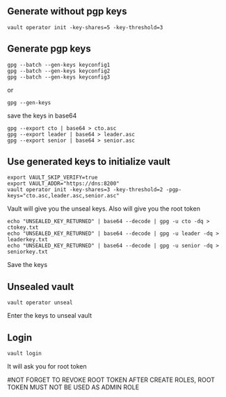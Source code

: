 ## Generate without pgp keys
```
vault operator init -key-shares=5 -key-threshold=3
```

## Generate pgp keys
```
gpg --batch --gen-keys keyconfig1 
gpg --batch --gen-keys keyconfig2
gpg --batch --gen-keys keyconfig3
```
or
```
gpg --gen-keys
```

save the keys in base64
```
gpg --export cto | base64 > cto.asc
gpg --export leader | base64 > leader.asc
gpg --export senior | base64 > senior.asc
```

## Use generated keys to initialize vault
```
export VAULT_SKIP_VERIFY=true
export VAULT_ADDR="https://dns:8200"
vault operator init -key-shares=3 -key-threshold=2 -pgp-keys="cto.asc,leader.asc,senior.asc"
```

Vault will give you the unseal keys. Also will give you the root token
```
echo "UNSEALED_KEY_RETURNED" | base64 --decode | gpg -u cto -dq > ctokey.txt
echo "UNSEALED_KEY_RETURNED" | base64 --decode | gpg -u leader -dq > leaderkey.txt
echo "UNSEALED_KEY_RETURNED" | base64 --decode | gpg -u senior -dq > seniorkey.txt

```

Save the keys

## Unsealed vault 
```
vault operator unseal
```
Enter the keys to unseal vault

## Login
```
vault login 
```
It will ask you for root token

#NOT FORGET TO REVOKE ROOT TOKEN AFTER CREATE ROLES, ROOT TOKEN MUST NOT BE USED AS ADMIN ROLE